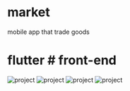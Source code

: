 # market
mobile app that trade goods
# flutter  # front-end
![project](https://github.com/christina-elisha/market/blob/main/asset/s1.png)
![project](https://github.com/christina-elisha/market/blob/main/asset/s2.png)
![project](https://github.com/christina-elisha/market/blob/main/asset/s3.png)
![project](https://github.com/christina-elisha/market/blob/main/asset/s4.png)
